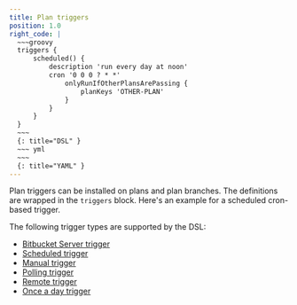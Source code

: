 ```yaml
---
title: Plan triggers
position: 1.0
right_code: |
  ~~~groovy
  triggers {
      scheduled() {
          description 'run every day at noon'
          cron '0 0 0 ? * *'
              onlyRunIfOtherPlansArePassing {
                  planKeys 'OTHER-PLAN'
              }
          }
      }
  }    
  ~~~
  {: title="DSL" }
  ~~~ yml       
  ~~~
  {: title="YAML" }
---
```

Plan triggers can be installed on plans and plan branches. The definitions are wrapped in 
the `triggers` block. Here's an example for a scheduled cron-based trigger.

The following trigger types are supported by the DSL:

  - [Bitbucket Server trigger](#bbs_trigger)
  - [Scheduled trigger](#scheduled_trigger)
  - [Manual trigger](#manual_trigger)
  - [Polling trigger](#polling_trigger)
  - [Remote trigger](#remote_trigger)
  - [Once a day trigger](#once_a_day_trigger)
